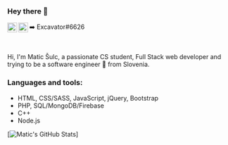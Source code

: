 ### Hey there 👋

<a href="https://www.linkedin.com/in/maticsulc/">
  <img align="left" alt="Linkedin" width="22px" src="https://raw.githubusercontent.com/peterthehan/peterthehan/master/assets/linkedin.svg" />
</a>

<span><img align="left" alt="Discord" width="22px" src="https://raw.githubusercontent.com/peterthehan/peterthehan/master/assets/discord.svg" /> ➡️ Excavator#6626</span>



</br>

Hi, I'm Matic Šulc, a passionate CS student, Full Stack web developer and trying to be a software engineer 🥺 from Slovenia.  

### Languages and tools:
* HTML, CSS/SASS, JavaScript, jQuery, Bootstrap
* PHP, SQL/MongoDB/Firebase
* C++
* Node.js


[![Matic's GitHub Stats](https://github-readme-stats.vercel.app/api?username=MaticSulc)]


